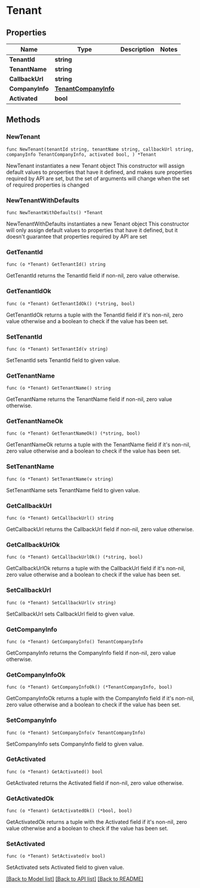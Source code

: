 # Tenant

## Properties

Name | Type | Description | Notes
------------ | ------------- | ------------- | -------------
**TenantId** | **string** |  | 
**TenantName** | **string** |  | 
**CallbackUrl** | **string** |  | 
**CompanyInfo** | [**TenantCompanyInfo**](TenantCompanyInfo.md) |  | 
**Activated** | **bool** |  | 

## Methods

### NewTenant

`func NewTenant(tenantId string, tenantName string, callbackUrl string, companyInfo TenantCompanyInfo, activated bool, ) *Tenant`

NewTenant instantiates a new Tenant object
This constructor will assign default values to properties that have it defined,
and makes sure properties required by API are set, but the set of arguments
will change when the set of required properties is changed

### NewTenantWithDefaults

`func NewTenantWithDefaults() *Tenant`

NewTenantWithDefaults instantiates a new Tenant object
This constructor will only assign default values to properties that have it defined,
but it doesn't guarantee that properties required by API are set

### GetTenantId

`func (o *Tenant) GetTenantId() string`

GetTenantId returns the TenantId field if non-nil, zero value otherwise.

### GetTenantIdOk

`func (o *Tenant) GetTenantIdOk() (*string, bool)`

GetTenantIdOk returns a tuple with the TenantId field if it's non-nil, zero value otherwise
and a boolean to check if the value has been set.

### SetTenantId

`func (o *Tenant) SetTenantId(v string)`

SetTenantId sets TenantId field to given value.


### GetTenantName

`func (o *Tenant) GetTenantName() string`

GetTenantName returns the TenantName field if non-nil, zero value otherwise.

### GetTenantNameOk

`func (o *Tenant) GetTenantNameOk() (*string, bool)`

GetTenantNameOk returns a tuple with the TenantName field if it's non-nil, zero value otherwise
and a boolean to check if the value has been set.

### SetTenantName

`func (o *Tenant) SetTenantName(v string)`

SetTenantName sets TenantName field to given value.


### GetCallbackUrl

`func (o *Tenant) GetCallbackUrl() string`

GetCallbackUrl returns the CallbackUrl field if non-nil, zero value otherwise.

### GetCallbackUrlOk

`func (o *Tenant) GetCallbackUrlOk() (*string, bool)`

GetCallbackUrlOk returns a tuple with the CallbackUrl field if it's non-nil, zero value otherwise
and a boolean to check if the value has been set.

### SetCallbackUrl

`func (o *Tenant) SetCallbackUrl(v string)`

SetCallbackUrl sets CallbackUrl field to given value.


### GetCompanyInfo

`func (o *Tenant) GetCompanyInfo() TenantCompanyInfo`

GetCompanyInfo returns the CompanyInfo field if non-nil, zero value otherwise.

### GetCompanyInfoOk

`func (o *Tenant) GetCompanyInfoOk() (*TenantCompanyInfo, bool)`

GetCompanyInfoOk returns a tuple with the CompanyInfo field if it's non-nil, zero value otherwise
and a boolean to check if the value has been set.

### SetCompanyInfo

`func (o *Tenant) SetCompanyInfo(v TenantCompanyInfo)`

SetCompanyInfo sets CompanyInfo field to given value.


### GetActivated

`func (o *Tenant) GetActivated() bool`

GetActivated returns the Activated field if non-nil, zero value otherwise.

### GetActivatedOk

`func (o *Tenant) GetActivatedOk() (*bool, bool)`

GetActivatedOk returns a tuple with the Activated field if it's non-nil, zero value otherwise
and a boolean to check if the value has been set.

### SetActivated

`func (o *Tenant) SetActivated(v bool)`

SetActivated sets Activated field to given value.



[[Back to Model list]](../README.md#documentation-for-models) [[Back to API list]](../README.md#documentation-for-api-endpoints) [[Back to README]](../README.md)



